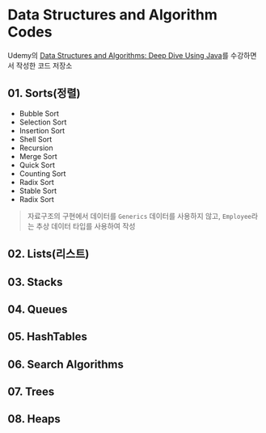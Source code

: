 # Data Structures and Algorithm Codes

Udemy의 [Data Structures and Algorithms: Deep Dive Using Java](https://www.udemy.com/data-structures-and-algorithms-deep-dive-using-java/)를 수강하면서 작성한 코드 저장소

## 01. Sorts(정렬)
- Bubble Sort
- Selection Sort
- Insertion Sort
- Shell Sort
- Recursion
- Merge Sort
- Quick Sort
- Counting Sort
- Radix Sort
- Stable Sort
- Radix Sort


> 자료구조의 구현에서 데이터를 `Generics` 데이터를 사용하지 않고, `Employee`라는 추상 데이터 타입를 사용하여 작성

## 02. Lists(리스트)

## 03. Stacks

## 04. Queues

## 05. HashTables

## 06. Search Algorithms

## 07. Trees

## 08. Heaps